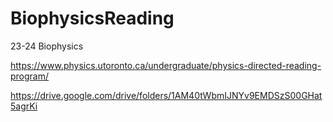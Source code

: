 # BiophysicsReading
23-24 Biophysics

https://www.physics.utoronto.ca/undergraduate/physics-directed-reading-program/

https://drive.google.com/drive/folders/1AM40tWbmIJNYv9EMDSzS00GHat5agrKi
